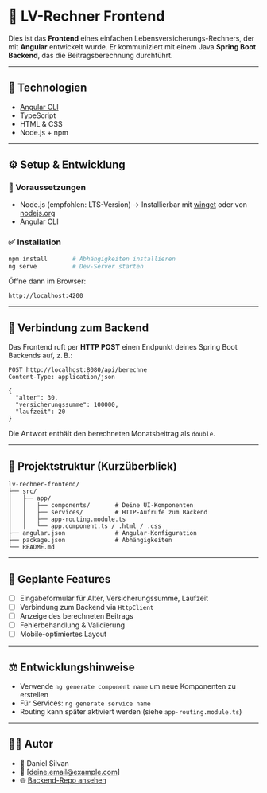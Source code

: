 # 🧮 LV-Rechner Frontend

Dies ist das **Frontend** eines einfachen Lebensversicherungs-Rechners, der mit **Angular** entwickelt wurde.
Er kommuniziert mit einem Java **Spring Boot Backend**, das die Beitragsberechnung durchführt.

---

## 💼 Technologien

* [Angular CLI](https://angular.io/cli)
* TypeScript
* HTML & CSS
* Node.js + npm

---

## ⚙️ Setup & Entwicklung

### 🔧 Voraussetzungen

* Node.js (empfohlen: LTS-Version)
  → Installierbar mit [winget](https://learn.microsoft.com/de-de/windows/package-manager/winget/) oder von [nodejs.org](https://nodejs.org)
* Angular CLI

### ✅ Installation

```bash
npm install       # Abhängigkeiten installieren
ng serve          # Dev-Server starten
```

Öffne dann im Browser:

```
http://localhost:4200
```

---

## 🔗 Verbindung zum Backend

Das Frontend ruft per **HTTP POST** einen Endpunkt deines Spring Boot Backends auf, z. B.:

```http
POST http://localhost:8080/api/berechne
Content-Type: application/json

{
  "alter": 30,
  "versicherungssumme": 100000,
  "laufzeit": 20
}
```

Die Antwort enthält den berechneten Monatsbeitrag als `double`.

---

## 📁 Projektstruktur (Kurzüberblick)

```plaintext
lv-rechner-frontend/
├── src/
│   ├── app/
│   │   ├── components/       # Deine UI-Komponenten
│   │   ├── services/         # HTTP-Aufrufe zum Backend
│   │   ├── app-routing.module.ts
│   │   └── app.component.ts / .html / .css
├── angular.json              # Angular-Konfiguration
├── package.json              # Abhängigkeiten
└── README.md
```

---

## 📝 Geplante Features

* [ ] Eingabeformular für Alter, Versicherungssumme, Laufzeit
* [ ] Verbindung zum Backend via `HttpClient`
* [ ] Anzeige des berechneten Beitrags
* [ ] Fehlerbehandlung & Validierung
* [ ] Mobile-optimiertes Layout

---

## ⚖️ Entwicklungshinweise

* Verwende `ng generate component name` um neue Komponenten zu erstellen
* Für Services: `ng generate service name`
* Routing kann später aktiviert werden (siehe `app-routing.module.ts`)

---

## 🧑‍💻 Autor

* 👤 Daniel Silvan
* 📧 \[[deine.email@example.com](mailto:deine.email@example.com)]
* 🌐 [Backend-Repo ansehen](https://github.com/deinname/lv-rechner-backend)

